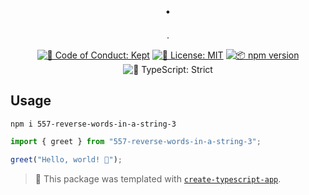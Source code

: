 <h1 align="center">.</h1>

<p align="center">.</p>

<p align="center">
	<a href="https://github.com/ahmetkca/557-reverse-words-in-a-string-3/blob/main/.github/CODE_OF_CONDUCT.md" target="_blank"><img alt="🤝 Code of Conduct: Kept" src="https://img.shields.io/badge/%F0%9F%A4%9D_code_of_conduct-kept-21bb42" /></a>
	<a href="https://github.com/ahmetkca/557-reverse-words-in-a-string-3/blob/main/LICENSE.md" target="_blank"><img alt="📝 License: MIT" src="https://img.shields.io/badge/%F0%9F%93%9D_license-MIT-21bb42.svg"></a>
	<a href="http://npmjs.com/package/557-reverse-words-in-a-string-3"><img alt="📦 npm version" src="https://img.shields.io/npm/v/557-reverse-words-in-a-string-3?color=21bb42&label=%F0%9F%93%A6%20npm" /></a>
	<img alt="💪 TypeScript: Strict" src="https://img.shields.io/badge/%F0%9F%92%AA_typescript-strict-21bb42.svg" />
</p>

## Usage

```shell
npm i 557-reverse-words-in-a-string-3
```

```ts
import { greet } from "557-reverse-words-in-a-string-3";

greet("Hello, world! 💖");
```

<!-- You can remove this notice if you don't want it 🙂 no worries! -->

> 💙 This package was templated with [`create-typescript-app`](https://github.com/JoshuaKGoldberg/create-typescript-app).
